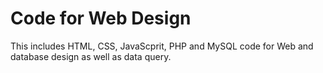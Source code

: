 Code for Web Design
=========

This includes HTML, CSS, JavaScprit, PHP and MySQL code for Web and database design as well as data query.

